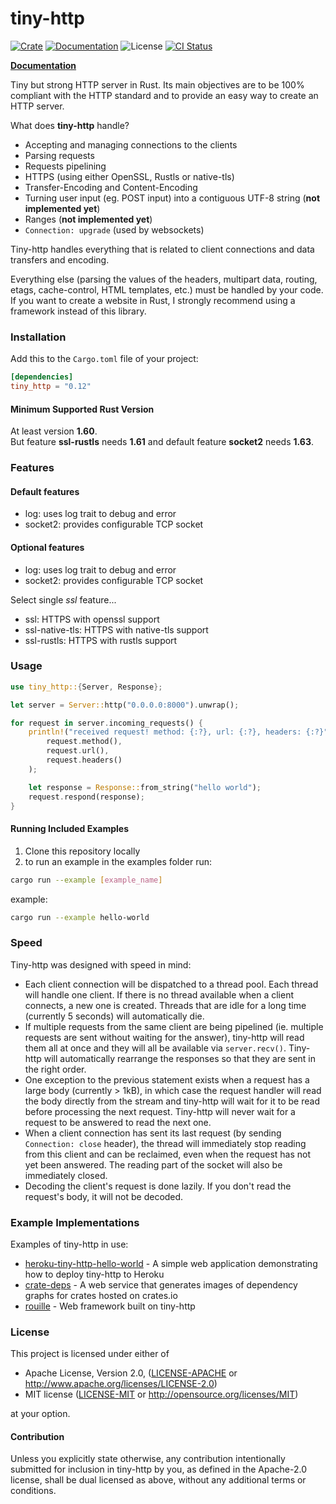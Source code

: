# tiny-http

[![Crate][crate_img]][crate]
[![Documentation][docs_img]][docs]
![License][license_img]
[![CI Status][ci_badge]][ci_link]

[**Documentation**](https://docs.rs/tiny_http)

Tiny but strong HTTP server in Rust.
Its main objectives are to be 100% compliant with the HTTP standard and to provide an easy way to create an HTTP server.

What does **tiny-http** handle?
 - Accepting and managing connections to the clients
 - Parsing requests
 - Requests pipelining
 - HTTPS (using either OpenSSL, Rustls or native-tls)
 - Transfer-Encoding and Content-Encoding
 - Turning user input (eg. POST input) into a contiguous UTF-8 string (**not implemented yet**)
 - Ranges (**not implemented yet**)
 - `Connection: upgrade` (used by websockets)

Tiny-http handles everything that is related to client connections and data transfers and encoding.

Everything else (parsing the values of the headers, multipart data, routing, etags, cache-control, HTML templates, etc.) must be handled by your code.
If you want to create a website in Rust, I strongly recommend using a framework instead of this library.

### Installation

Add this to the `Cargo.toml` file of your project:

```toml
[dependencies]
tiny_http = "0.12"
```

#### Minimum Supported Rust Version

At least version __1.60__.  
But feature __ssl-rustls__ needs __1.61__ and default feature __socket2__ needs __1.63__.


### Features

#### Default features

- log: uses log trait to debug and error
- socket2: provides configurable TCP socket

#### Optional features

- log: uses log trait to debug and error
- socket2: provides configurable TCP socket

Select single _ssl_ feature...  
- ssl: HTTPS with openssl support
- ssl-native-tls: HTTPS with native-tls support
- ssl-rustls: HTTPS with rustls support

### Usage

```rust
use tiny_http::{Server, Response};

let server = Server::http("0.0.0.0:8000").unwrap();

for request in server.incoming_requests() {
    println!("received request! method: {:?}, url: {:?}, headers: {:?}",
        request.method(),
        request.url(),
        request.headers()
    );

    let response = Response::from_string("hello world");
    request.respond(response);
}
```

#### Running Included Examples

1. Clone this repository locally
2. to run an example in the examples folder run:
```bash
cargo run --example [example_name]
```

example:
```bash
cargo run --example hello-world
```


### Speed

Tiny-http was designed with speed in mind:
 - Each client connection will be dispatched to a thread pool. Each thread will handle one client.
 If there is no thread available when a client connects, a new one is created. Threads that are idle
 for a long time (currently 5 seconds) will automatically die.
 - If multiple requests from the same client are being pipelined (ie. multiple requests
 are sent without waiting for the answer), tiny-http will read them all at once and they will
 all be available via `server.recv()`. Tiny-http will automatically rearrange the responses
 so that they are sent in the right order.
 - One exception to the previous statement exists when a request has a large body (currently > 1kB),
 in which case the request handler will read the body directly from the stream and tiny-http
 will wait for it to be read before processing the next request. Tiny-http will never wait for
 a request to be answered to read the next one.
 - When a client connection has sent its last request (by sending `Connection: close` header),
 the thread will immediately stop reading from this client and can be reclaimed, even when the
 request has not yet been answered. The reading part of the socket will also be immediately closed.
 - Decoding the client's request is done lazily. If you don't read the request's body, it will not
 be decoded.

### Example Implementations

Examples of tiny-http in use:

* [heroku-tiny-http-hello-world](https://github.com/frewsxcv/heroku-tiny-http-hello-world) - A simple web application demonstrating how to deploy tiny-http to Heroku
* [crate-deps](https://github.com/frewsxcv/crate-deps) - A web service that generates images of dependency graphs for crates hosted on crates.io
* [rouille](https://crates.io/crates/rouille) - Web framework built on tiny-http

### License

This project is licensed under either of

 * Apache License, Version 2.0, ([LICENSE-APACHE](LICENSE-APACHE) or
   http://www.apache.org/licenses/LICENSE-2.0)
 * MIT license ([LICENSE-MIT](LICENSE-MIT) or
   http://opensource.org/licenses/MIT)

at your option.

#### Contribution

Unless you explicitly state otherwise, any contribution intentionally submitted
for inclusion in tiny-http by you, as defined in the Apache-2.0 license, shall be
dual licensed as above, without any additional terms or conditions.

<!-- Links and Badges -->
[crate_img]: https://img.shields.io/crates/v/tiny_http.svg?logo=rust "Crate Page"
[crate]: https://crates.io/crates/tiny_http "Crate Link"
[docs]: https://docs.rs/tiny_http "Documentation"
[docs_img]: https://docs.rs/tiny_http/badge.svg "Documentation"
[license_img]: https://img.shields.io/crates/l/tiny_http.svg "License"
[ci_badge]: https://github.com/tiny-http/tiny-http/actions/workflows/ci.yaml/badge.svg "CI Status"
[ci_link]: https://github.com/tiny-http/tiny-http/actions/workflows/ci.yaml "Workflow Link"
